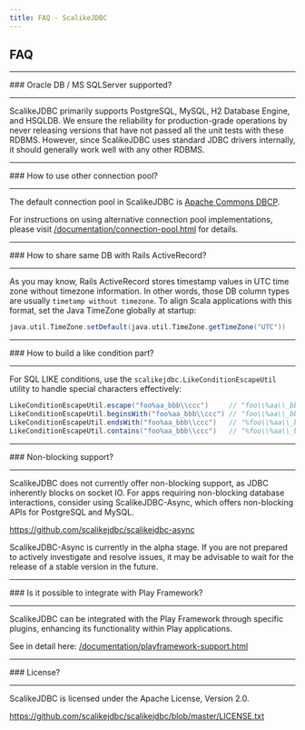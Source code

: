```yaml
---
title: FAQ - ScalikeJDBC
---
```


## FAQ


<hr/>
### Oracle DB / MS SQLServer supported?
<hr/>

ScalikeJDBC primarily supports PostgreSQL, MySQL, H2 Database Engine, and HSQLDB. We ensure the reliability for production-grade operations by never releasing versions that have not passed all the unit tests with these RDBMS. However, since ScalikeJDBC uses standard JDBC drivers internally, it should generally work well with any other RDBMS.

<hr/>
### How to use other connection pool?
<hr/>

The default connection pool in ScalikeJDBC is [Apache Commons DBCP](https://commons.apache.org/proper/commons-dbcp/).

For instructions on using alternative connection pool implementations, please visit [/documentation/connection-pool.html](/documentation/connection-pool.html) for details.

<hr/>
### How to share same DB with Rails ActiveRecord?
<hr/>

As you may know, Rails ActiveRecord stores timestamp values in UTC time zone without timezone information. In other words, those DB column types are usually `timetamp without timezone`. To align Scala applications with this format, set the Java TimeZone globally at startup:

```scala
java.util.TimeZone.setDefault(java.util.TimeZone.getTimeZone("UTC"))
```

<hr/>
### How to build a like condition part?
<hr/>

For SQL LIKE conditions, use the `scalikejdbc.LikeConditionEscapeUtil` utility to handle special characters effectively:

```scala
LikeConditionEscapeUtil.escape("foo%aa_bbb\\ccc")     // "foo\\%aa\\_bbb\\\\ccc"
LikeConditionEscapeUtil.beginsWith("foo%aa_bbb\\ccc") // "foo\\%aa\\_bbb\\\\ccc%"
LikeConditionEscapeUtil.endsWith("foo%aa_bbb\\ccc")   // "%foo\\%aa\\_bbb\\\\ccc"
LikeConditionEscapeUtil.contains("foo%aa_bbb\\ccc")   // "%foo\\%aa\\_bbb\\\\ccc%"
```

<hr/>
### Non-blocking support?
<hr/>

ScalikeJDBC does not currently offer non-blocking support, as JDBC inherently blocks on socket IO. For apps requiring non-blocking database interactions, consider using ScalikeJDBC-Async, which offers non-blocking APIs for PostgreSQL and MySQL.

https://github.com/scalikejdbc/scalikejdbc-async

ScalikeJDBC-Async is currently in the alpha stage. If you are not prepared to actively investigate and resolve issues, it may be advisable to wait for the release of a stable version in the future.

<hr/>
### Is it possible to integrate with Play Framework?
<hr/>

ScalikeJDBC can be integrated with the Play Framework through specific plugins, enhancing its functionality within Play applications.

See in detail here: [/documentation/playframework-support.html](/documentation/playframework-support.html)

<hr/>
### License?
<hr/>

ScalikeJDBC is licensed under the Apache License, Version 2.0.

https://github.com/scalikejdbc/scalikejdbc/blob/master/LICENSE.txt
